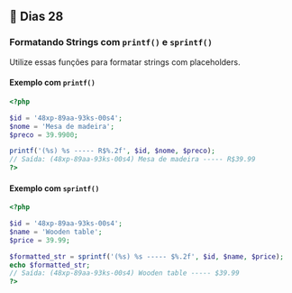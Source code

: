 ## 📌 Dias 28

### Formatando Strings com `printf()` e `sprintf()`

Utilize essas funções para formatar strings com placeholders.

#### Exemplo com `printf()`

```php
<?php

$id = '48xp-89aa-93ks-00s4';
$nome = 'Mesa de madeira';
$preco = 39.9900;

printf('(%s) %s ----- R$%.2f', $id, $nome, $preco);
// Saída: (48xp-89aa-93ks-00s4) Mesa de madeira ----- R$39.99
?>
```

#### Exemplo com `sprintf()`

```php
<?php

$id = '48xp-89aa-93ks-00s4';
$name = 'Wooden table';
$price = 39.99;

$formatted_str = sprintf('(%s) %s ----- $%.2f', $id, $name, $price);
echo $formatted_str;
// Saída: (48xp-89aa-93ks-00s4) Wooden table ----- $39.99
?>
```
